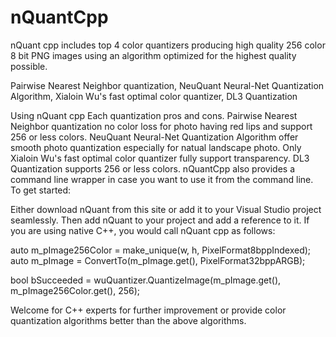 # nQuantCpp
nQuant cpp includes top 4 color quantizers producing high quality 256 color 8 bit PNG images using an algorithm optimized for the highest quality possible.

Pairwise Nearest Neighbor quantization, 
NeuQuant Neural-Net Quantization Algorithm, 
Xialoin Wu's fast optimal color quantizer, 
DL3 Quantization

Using nQuant cpp
Each quantization pros and cons. Pairwise Nearest Neighbor quantization no color loss for photo having red lips and support 256 or less colors. NeuQuant Neural-Net Quantization Algorithm offer smooth photo quantization especially for natual landscape photo. Only Xialoin Wu's fast optimal color quantizer fully support transparency. DL3 Quantization supports 256 or less colors. nQuantCpp also provides a command line wrapper in case you want to use it from the command line. To get started:

Either download nQuant from this site or add it to your Visual Studio project seamlessly.
Then add nQuant to your project and add a reference to it.
If you are using native C++, you would call nQuant cpp as follows:
 

 auto m_pImage256Color = make_unique<Bitmap>(w, h, PixelFormat8bppIndexed);
 auto m_pImage = ConvertTo(m_pImage.get(), PixelFormat32bppARGB);

 bool bSucceeded = wuQuantizer.QuantizeImage(m_pImage.get(), m_pImage256Color.get(), 256);

Welcome for C++ experts for further improvement or provide color quantization algorithms better than the above algorithms.
